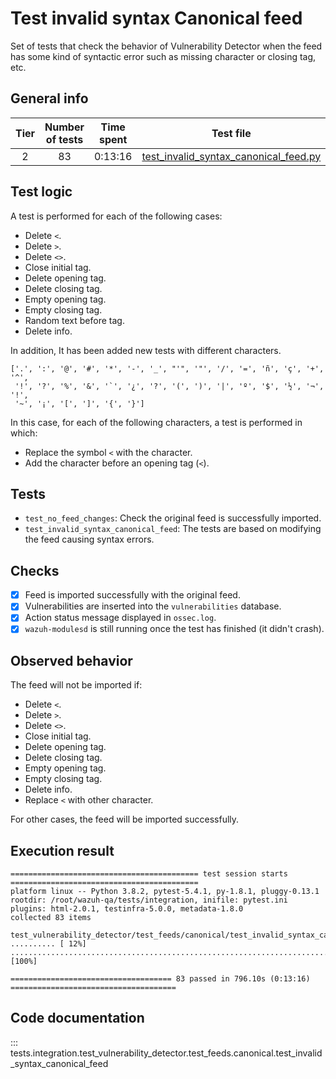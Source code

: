 # Test invalid syntax Canonical feed

Set of tests that check the behavior of Vulnerability Detector when the feed has some kind of syntactic error such as
missing character or closing tag, etc.

## General info

|Tier | Number of tests | Time spent| Test file |
|:--:|:--:|:--:|:--:|
| 2 | 83 | 0:13:16 | [test_invalid_syntax_canonical_feed.py](../../../test_feeds/canonical/test_invalid_syntax_canonical_feed.py)|

## Test logic

A test is performed for each of the following cases:

- Delete `<`.
- Delete `>`.
- Delete `<>`.
- Close initial tag.
- Delete opening tag.
- Delete closing tag.
- Empty opening tag.
- Empty closing tag.
- Random text before tag.
- Delete info.

In addition, It has been added new tests with different characters.

```
['.', ':', '@', '#', '*', '-', '_', "'", '"', '/', '=', 'ñ', 'ç', '+', '^',
 '!', '?', '%', '&', '`', '¿', '?', '(', ')', '|', 'º', '$', '½', '¬',  '!',
 '~', '¡', '[', ']', '{', '}']
```

In this case, for each of the following characters, a test is performed in which:
 - Replace the symbol `<` with the character.
 - Add the character before an opening tag (`<`).

## Tests

- `test_no_feed_changes`: Check the original feed is successfully imported.
- `test_invalid_syntax_canonical_feed`: The tests are based on modifying the feed causing syntax errors.

## Checks

- [x] Feed is imported successfully with the original feed.
- [x] Vulnerabilities are inserted into the `vulnerabilities` database.
- [x] Action status message displayed in `ossec.log`.
- [x] `wazuh-modulesd` is still running once the test has finished (it didn't crash).

## Observed behavior

The feed will not be imported if:

- Delete `<`.
- Delete `>`.
- Delete `<>`.
- Close initial tag.
- Delete opening tag.
- Delete closing tag.
- Empty opening tag.
- Empty closing tag.
- Delete info.
- Replace `<` with other character.

For other cases, the feed will be imported successfully.

## Execution result

```
========================================== test session starts ==========================================
platform linux -- Python 3.8.2, pytest-5.4.1, py-1.8.1, pluggy-0.13.1
rootdir: /root/wazuh-qa/tests/integration, inifile: pytest.ini
plugins: html-2.0.1, testinfra-5.0.0, metadata-1.8.0
collected 83 items

test_vulnerability_detector/test_feeds/canonical/test_invalid_syntax_canonical_feed.py .......... [ 12%]
.........................................................................                         [100%]

==================================== 83 passed in 796.10s (0:13:16) =====================================
```

## Code documentation


::: tests.integration.test_vulnerability_detector.test_feeds.canonical.test_invalid_syntax_canonical_feed
